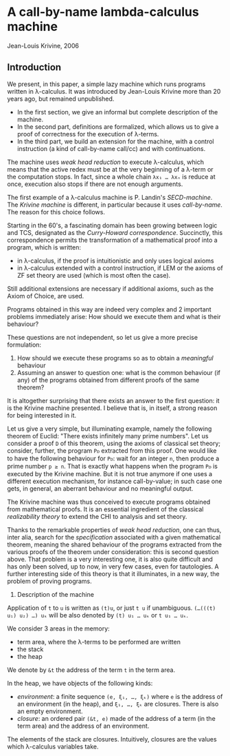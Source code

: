 # A call-by-name lambda-calculus machine
Jean-Louis Krivine, 2006

## Introduction

We present, in this paper, a simple lazy machine which runs programs written in λ-calculus. It was introduced by Jean-Louis Krivine more than 20 years ago, but remained unpublished.

* In the first section, we give an informal but complete description of the machine.
* In the second part, definitions are formalized, which allows us to give a proof of correctness for the execution of λ-terms.
* In the third part, we build an extension for the machine, with a control instruction (a kind of call-by-name call/cc) and with continuations.

The machine uses *weak head reduction* to execute λ-calculus, which means that the active redex must be at the very beginning of a λ-term or the computation stops. In fact, since a whole chain `λx₁ … λxₙ` is reduce at once, execution also stops if there are not enough arguments.

The first example of a λ-calculus machine is P. Landin's *SECD-machine*. The *Krivine machine* is different, in particular because it uses *call-by-name*. The reason for this choice follows.

Starting in the 60's, a fascinating domain has been growing between logic and TCS, designated as the *Curry-Howard correspondence*. Succinctly, this correspondence permits the transformation of a mathematical proof into a program, which is written:
- in λ-calculus, if the proof is intuitionistic and only uses logical axioms
- in λ-calculus extended with a control instruction, if LEM or the axioms of ZF set theory are used (which is most often the case).

Still additional extensions are necessary if additional axioms, such as the Axiom of Choice, are used.

Programs obtained in this way are indeed very complex and 2 important problems immediately arise: How should we execute them and what is their behaviour?

These questions are not independent, so let us give a more precise formulation:
1. How should we execute these programs so as to obtain a *meaningful* behaviour
2. Assuming an answer to question one: what is the common behaviour (if any) of the programs obtained from different proofs of the same theorem?

It is altogether surprising that there exists an answer to the first question: it is the Krivine machine presented. I believe that is, in itself, a strong reason for being interested in it.

Let us give a very simple, but illuminating example, namely the following theorem of Euclid: "There exists infinitely many prime numbers". Let us consider a proof `D` of this theorem, using the axioms of classical set theory; consider, further, the program `Pᴅ` extracted from this proof. One would like to have the following behaviour for `Pᴅ`: wait for an integer `n`, then produce a prime number `p ≥ n`. That is exactly what happens when the program `Pᴅ` is executed by the Krivine machine. But it is not true anymore if one uses a different execution mechanism, for instance call-by-value; in such case one gets, in general, an aberrant behaviour and no meaningful output.

The Krivine machine was thus conceived to execute programs obtained from mathematical proofs. It is an essential ingredient of the classical  *realizability theory* to extend the CHI to analysis and set theory.

Thanks to the remarkable properties of *weak head reduction*, one can thus, inter alia, search for the *specification* associated with a given mathematical theorem, meaning the shared behaviour of the programs extracted from the various proofs of the theorem under consideration: this is second question above. That problem is a very interesting one, it is also quite difficult and has only been solved, up to now, in very few cases, even for tautologies. A further interesting side of this theory is that it illuminates, in a new way, the problem of proving programs.

1. Description of the machine

Application of `t` to `u` is written as `(t)u`, or just `t u` if unambiguous. `(…(((t) u₁) u₂) …) uₖ` will be also denoted by `(t) u₁ … uₖ` or `t u₁ … uₖ`.

We consider 3 areas in the memory:
- term area, where the λ-terms to be performed are written
- the stack
- the heap

We denote by `&t` the address of the term `t` in the term area.

In the heap, we have objects of the following kinds:
- *environment*: a finite sequence `(e, ξ₁, …, ξₖ)` where `e` is the address of an environment (in the heap), and `ξ₁, …, ξₖ` are closures. There is also an empty environment.
- *closure*: an ordered pair `(&t, e)` made of the address of a term (in the term area) and the address of an environment.

The elements of the stack are closures. Intuitively, closures are the values which λ-calculus variables take.
